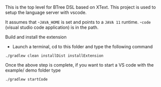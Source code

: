 This is the top level for BTree DSL based on XText.
This project is used to setup the language server with vscode.

It assumes that 
  -`JAVA_HOME` is set and points to a `JAVA 11` runtime.
  -`code` (visual studio code application) is in the path. 

Build and install the extension
  - Launch a terminal, cd to this folder and type the following command

```
./gradlew clean installDist installExtension
```

Once the above step is complete, if you want to start a VS code with the example/ demo  folder type

```
./gradlew startCode
```